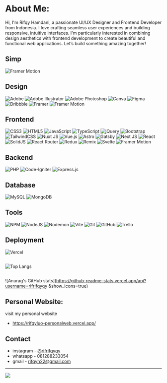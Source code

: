 #  About Me:
Hi, I'm Rifqy Hamdani, a passionate UI/UX Designer and Frontend Developer from Indonesia. I love crafting seamless user experiences and building responsive, intuitive interfaces. I'm particularly interested in combining design aesthetics with frontend development to create beautiful and functional web applications. Let’s build something amazing together!

## Simp
![Framer Motion](https://img.shields.io/badge/Furina%20de%20fontaine-blue?style=for-the-badge&logo=framer&logoColor=dribble) 
## Design

![Adobe](https://img.shields.io/badge/adobe-%23FF0000.svg?style=for-the-badge&logo=adobe&logoColor=white)
![Adobe Illustrator](https://img.shields.io/badge/adobe%20illustrator-%23FF9A00.svg?style=for-the-badge&logo=adobe%20illustrator&logoColor=white)
![Adobe Photoshop](https://img.shields.io/badge/adobe%20photoshop-%2331A8FF.svg?style=for-the-badge&logo=adobe%20photoshop&logoColor=white) ![Canva](https://img.shields.io/badge/Canva-%2300C4CC.svg?style=for-the-badge&logo=Canva&logoColor=white)
![Figma](https://img.shields.io/badge/figma-%23F24E1E.svg?style=for-the-badge&logo=figma&logoColor=white)
![Dribbble](https://img.shields.io/badge/Dribbble-EA4C89?style=for-the-badge&logo=dribbble&logoColor=white)
![Framer](https://img.shields.io/badge/Framer-black?style=for-the-badge&logo=framer&logoColor=blue) 
![Framer Motion](https://img.shields.io/badge/Framer%20Motion-black?style=for-the-badge&logo=framer&logoColor=dribble) 

## Frontend

![CSS3](https://img.shields.io/badge/css3-%231572B6.svg?style=for-the-badge&logo=css3&logoColor=white)
![HTML5](https://img.shields.io/badge/html5-%23E34F26.svg?style=for-the-badge&logo=html5&logoColor=white)
![JavaScript](https://img.shields.io/badge/javascript-%23323330.svg?style=for-the-badge&logo=javascript&logoColor=%23F7DF1E)
![TypeScript](https://img.shields.io/badge/typescript-%23007ACC.svg?style=for-the-badge&logo=typescript&logoColor=white)
![jQuery](https://img.shields.io/badge/jquery-%230769AD.svg?style=for-the-badge&logo=jquery&logoColor=white)
![Bootstrap](https://img.shields.io/badge/bootstrap-%238511FA.svg?style=for-the-badge&logo=bootstrap&logoColor=white)
![TailwindCSS](https://img.shields.io/badge/tailwindcss-%2338B2AC.svg?style=for-the-badge&logo=tailwind-css&logoColor=white) 
![Nuxt JS](https://img.shields.io/badge/Nuxt%20JS-002E3B?style=for-the-badge&logo=nuxt.js&logoColor=#00DC82)
![Vue.js](https://img.shields.io/badge/vue%20js-%2335495e.svg?style=for-the-badge&logo=vuedotjs&logoColor=%234FC08D)
![Astro](https://img.shields.io/badge/astro-%232C2052.svg?style=for-the-badge&logo=astro&logoColor=white)
![Gatsby](https://img.shields.io/badge/Gatsby-%23663399.svg?style=for-the-badge&logo=gatsby&logoColor=white)
![Next JS](https://img.shields.io/badge/Next%20JS-black?style=for-the-badge&logo=next.js&logoColor=white)
![React](https://img.shields.io/badge/react%20JS-%2320232a.svg?style=for-the-badge&logo=react&logoColor=%2361DAFB)
![SolidJS](https://img.shields.io/badge/Solid%20JS-2c4f7c?style=for-the-badge&logo=solid&logoColor=c8c9cb) 
![React Router](https://img.shields.io/badge/React_Router-CA4245?style=for-the-badge&logo=react-router&logoColor=white)
![Redux](https://img.shields.io/badge/redux-%23593d88.svg?style=for-the-badge&logo=redux&logoColor=white)
![Remix](https://img.shields.io/badge/remix%20run-%23000.svg?style=for-the-badge&logo=remix&logoColor=white)
![Svelte](https://img.shields.io/badge/sveltekit-%23f1413d.svg?style=for-the-badge&logo=svelte&logoColor=white) 
![Framer Motion](https://img.shields.io/badge/Framer%20Motion-black?style=for-the-badge&logo=framer&logoColor=dribble) 

## Backend

![PHP](https://img.shields.io/badge/php-%23777BB4.svg?style=for-the-badge&logo=php&logoColor=white)
![Code-Igniter](https://img.shields.io/badge/CodeIgniter-%23EF4223.svg?style=for-the-badge&logo=codeIgniter&logoColor=white)
![Express.js](https://img.shields.io/badge/express.js-FF638C.svg?style=for-the-badge&logo=express&logoColor=white)


## Database

![MySQL](https://img.shields.io/badge/mysql-4479A1.svg?style=for-the-badge&logo=mysql&logoColor=white) 
![MongoDB](https://img.shields.io/badge/MongoDB-%234ea94b.svg?style=for-the-badge&logo=mongodb&logoColor=white) 

## Tools

![NPM](https://img.shields.io/badge/NPM-%23CB3837.svg?style=for-the-badge&logo=npm&logoColor=white)
![NodeJS](https://img.shields.io/badge/node.js-6DA55F?style=for-the-badge&logo=node.js&logoColor=white) 
![Nodemon](https://img.shields.io/badge/NODEMON-%23323330.svg?style=for-the-badge&logo=nodemon&logoColor=%BBDEAD) 
![Vite](https://img.shields.io/badge/vite-%23646CFF.svg?style=for-the-badge&logo=vite&logoColor=white)
![Git](https://img.shields.io/badge/git-%23F05033.svg?style=for-the-badge&logo=git&logoColor=white)
![GitHub](https://img.shields.io/badge/github-%23121011.svg?style=for-the-badge&logo=github&logoColor=white)
![Trello](https://img.shields.io/badge/Trello-%23026AA7.svg?style=for-the-badge&logo=Trello&logoColor=white)

## Deployment

![Vercel](https://img.shields.io/badge/vercel-%23000000.svg?style=for-the-badge&logo=vercel&logoColor=white)

##
![Top Langs](https://github-readme-stats.vercel.app/api/top-langs/?username=rifrifqyqy&layout=compact)
## 
![Anurag's GitHub stats](https://github-readme-stats.vercel.app/api?username=rifrifqyqy
&show_icons=true)
##  Personal Website:
visit my personal website
- https://rifqyluo-personalweb.vercel.app/

## Contact
- instagram - [@rifrifqyqy](https://www.instagram.com/rifrifqyqy/)
- whatsapp - 081288233054
- gmail - rifqyh22@gmail.com

---
[![](https://visitcount.itsvg.in/api?id=rifrifqyqy&icon=8&color=1)](https://visitcount.itsvg.in)

<!-- Proudly created with GPRM ( https://gprm.itsvg.in ) -->
